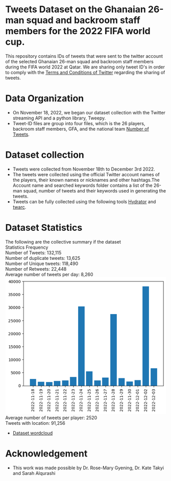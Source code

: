 # Tweets Dataset on the Ghanaian 26-man squad and backroom staff members for the 2022 FIFA world cup.

This repository contains IDs of tweets that were sent to the twitter account of the selected Ghanaian 26-man squad and backroom staff members during the FIFA world 2022 at Qatar. We are sharing only tweet ID's in order to comply with the [Terms and Conditions of Twitter](https://developer.twitter.com/en/developer-terms/agreement-and-policy) regarding the sharing of tweets.

# Data Organization
* On November 18, 2022, we began our dataset collection with the Twitter streaming API and a python library, Tweepy.
*	Tweet-ID files are group into four files, which is the 26 players, backroom staff members, GFA, and the national team [Number of Tweets](images/figure1.png).

# Dataset collection
* Tweets were collected from November 18th to December 3rd 2022.
* The tweets were collected using the official Twitter account names of the players, their known names or nicknames and other hashtags.The Account name and searched keywords folder contains a list of the 26-man squad, number of tweets and their keywords used in generating the tweets.
* Tweets can be fully collected using the following tools [Hydrator](https://github.com/DocNow/hydrator)  and [twarc](https://github.com/DocNow/twarc).

# Dataset Statistics
The following are the collective summary if the dataset<br/>
Statistics	Frequency<br/>
Number of Tweets:	132,115<br/>
Number of duplicate tweets:	13,625<br/>
Number of Unique tweets:	118,490<br/>
Number of Retweets:	22,448<br/>
Average number of tweets per day:	8,260 ![](images/figure2.png)<br/>
Average number of tweets per player:	2520<br/>
Tweets with location:	91,256

* [Dataset wordcloud](images/wordcloud.png)

# Acknowledgement
* This work was made possible by Dr. Rose-Mary Gyening, Dr. Kate Takyi and  Sarah Alqurashi
 
